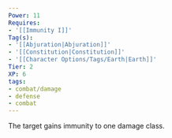 ```yaml
---
Power: 11
Requires:
- '[[Immunity I]]'
Tag(s):
- '[[Abjuration|Abjuration]]'
- '[[Constitution|Constitution]]'
- '[[Character Options/Tags/Earth|Earth]]'
Tier: 2
XP: 6
tags:
- combat/damage
- defense
- combat
---
```


The target gains immunity to one damage class.